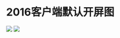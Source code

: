 # 2016客户端默认开屏图

![](https://bilicoverimg.github.io/2016/2016-默认闪屏.png)
![](https://bilicover2016.github.io/2016.jpg)